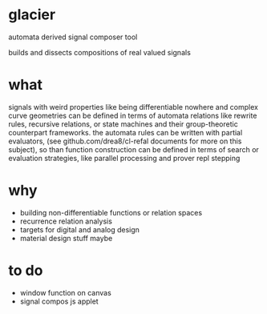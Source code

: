 # glacier
automata derived signal composer tool

builds and dissects compositions of real valued signals 

# what
signals with weird properties like being differentiable nowhere and complex curve geometries can be defined in terms of automata relations like rewrite rules, recursive relations, or state machines and their group-theoretic counterpart frameworks. the automata rules can be written with partial evaluators, (see github.com/drea8/cl-refal documents for more on this subject), so than function construction can be defined in terms of search or evaluation strategies, like parallel processing and prover repl stepping

# why
* building non-differentiable functions or relation spaces
* recurrence relation analysis
* targets for digital and analog design
* material design stuff maybe

# to do
* window function on canvas
* signal compos js applet

